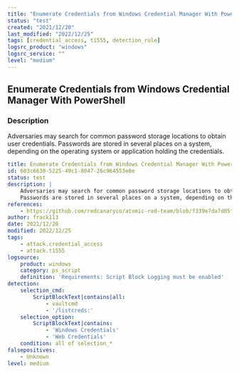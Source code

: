 ```yaml
---
title: "Enumerate Credentials from Windows Credential Manager With PowerShell"
status: "test"
created: "2021/12/20"
last_modified: "2022/12/25"
tags: [credential_access, t1555, detection_rule]
logsrc_product: "windows"
logsrc_service: ""
level: "medium"
---
```


## Enumerate Credentials from Windows Credential Manager With PowerShell

### Description

Adversaries may search for common password storage locations to obtain user credentials.
Passwords are stored in several places on a system, depending on the operating system or application holding the credentials.


```yml
title: Enumerate Credentials from Windows Credential Manager With PowerShell
id: 603c6630-5225-49c1-8047-26c964553e0e
status: test
description: |
    Adversaries may search for common password storage locations to obtain user credentials.
    Passwords are stored in several places on a system, depending on the operating system or application holding the credentials.
references:
    - https://github.com/redcanaryco/atomic-red-team/blob/f339e7da7d05f6057fdfcdd3742bfcf365fee2a9/atomics/T1555/T1555.md
author: frack113
date: 2021/12/20
modified: 2022/12/25
tags:
    - attack.credential_access
    - attack.t1555
logsource:
    product: windows
    category: ps_script
    definition: 'Requirements: Script Block Logging must be enabled'
detection:
    selection_cmd:
        ScriptBlockText|contains|all:
            - vaultcmd
            - '/listcreds:'
    selection_option:
        ScriptBlockText|contains:
            - 'Windows Credentials'
            - 'Web Credentials'
    condition: all of selection_*
falsepositives:
    - Unknown
level: medium

```
